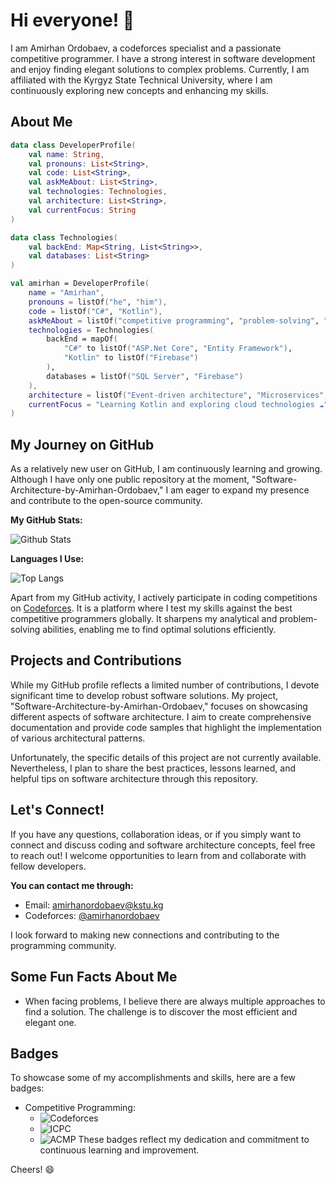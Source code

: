 # Hi everyone! 👋

I am Amirhan Ordobaev, a codeforces specialist and a passionate competitive programmer. I have a strong interest in software development and enjoy finding elegant solutions to complex problems. Currently, I am affiliated with the Kyrgyz State Technical University, where I am continuously exploring new concepts and enhancing my skills.

## About Me

```Kotlin
data class DeveloperProfile(
    val name: String,
    val pronouns: List<String>,
    val code: List<String>,
    val askMeAbout: List<String>,
    val technologies: Technologies,
    val architecture: List<String>,
    val currentFocus: String
)

data class Technologies(
    val backEnd: Map<String, List<String>>,
    val databases: List<String>
)

val amirhan = DeveloperProfile(
    name = "Amirhan",
    pronouns = listOf("he", "him"),
    code = listOf("C#", "Kotlin"),
    askMeAbout = listOf("competitive programming", "problem-solving", "researching"),
    technologies = Technologies(
        backEnd = mapOf(
            "C#" to listOf("ASP.Net Core", "Entity Framework"),
            "Kotlin" to listOf("Firebase")
        ),
        databases = listOf("SQL Server", "Firebase")
    ),
    architecture = listOf("Event-driven architecture", "Microservices", "Domain-driven design"),
    currentFocus = "Learning Kotlin and exploring cloud technologies ☁️"
)
```

## My Journey on GitHub

As a relatively new user on GitHub, I am continuously learning and growing. Although I have only one public repository at the moment, "Software-Architecture-by-Amirhan-Ordobaev," I am eager to expand my presence and contribute to the open-source community.

**My GitHub Stats:**

![Github Stats](https://github-readme-stats.vercel.app/api?username=amirhanordobaev)

**Languages I Use:**

![Top Langs](https://github-readme-stats.vercel.app/api/top-langs/?username=amirhanordobaev)

Apart from my GitHub activity, I actively participate in coding competitions on [Codeforces](https://codeforces.com/profile/amirhanordobaev). It is a platform where I test my skills against the best competitive programmers globally. It sharpens my analytical and problem-solving abilities, enabling me to find optimal solutions efficiently.

## Projects and Contributions

While my GitHub profile reflects a limited number of contributions, I devote significant time to develop robust software solutions. My project, "Software-Architecture-by-Amirhan-Ordobaev," focuses on showcasing different aspects of software architecture. I aim to create comprehensive documentation and provide code samples that highlight the implementation of various architectural patterns.

Unfortunately, the specific details of this project are not currently available. Nevertheless, I plan to share the best practices, lessons learned, and helpful tips on software architecture through this repository.

## Let's Connect!

If you have any questions, collaboration ideas, or if you simply want to connect and discuss coding and software architecture concepts, feel free to reach out! I welcome opportunities to learn from and collaborate with fellow developers.

**You can contact me through:**
- Email: [amirhanordobaev@kstu.kg](mailto:amirhanordobaev@kstu.kg)
- Codeforces: [@amirhanordobaev](https://codeforces.com/profile/amirhanordobaev)

I look forward to making new connections and contributing to the programming community.

## Some Fun Facts About Me

- When facing problems, I believe there are always multiple approaches to find a solution. The challenge is to discover the most efficient and elegant one.

## Badges

To showcase some of my accomplishments and skills, here are a few badges:

- Competitive Programming:
  - ![Codeforces](https://img.shields.io/badge/Codeforces-Rating%3A%20%51479%5D-red&?style=flat&logo=codeforces&labelColor=grey)
  - ![ICPC](https://img.shields.io/badge/ICPC-Achievement%3A%20%5BKyrgyzstanRegionalContest%5D-brightgreen&?style=flat&logo=icpc&labelColor=grey)
  - ![ACMP](https://img.shields.io/badge/ACMP-Advanced%3A%20%5B6213/279329%5D-blue&?style=flat&logo=acmp&labelColor=grey)
These badges reflect my dedication and commitment to continuous learning and improvement.

Cheers! 😄
